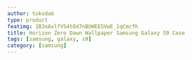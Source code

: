 ```yaml
---
author: tokodab
type: product
featimg: 1B3oAxlfVS4tOd7nBUWEESVwE_1qCmcfh
title: Horizon Zero Dawn Wallpaper Samsung Galaxy S9 Case
tags: [samsung, galaxy, s9]
category: [samsung]
---
```

